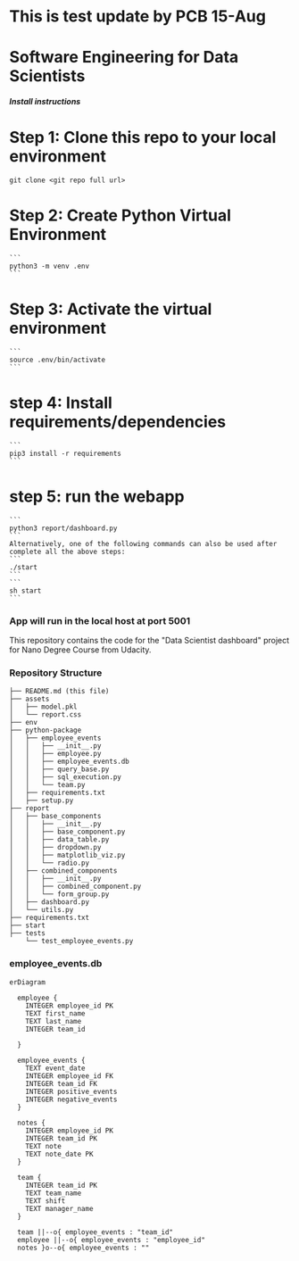 # This is test update by PCB 15-Aug
# Software Engineering for Data Scientists 

##### Install instructions

# Step 1: Clone this repo to your local environment 
```
git clone <git repo full url>
```
# Step 2: Create Python Virtual Environment
    ```
    python3 -m venv .env
    ```
# Step 3: Activate the virtual environment
    ```
    source .env/bin/activate
    ```
# step 4: Install requirements/dependencies
    ```
    pip3 install -r requirements 
    ```
# step 5: run the webapp 
    ```
    python3 report/dashboard.py
    ```
    Alternatively, one of the following commands can also be used after complete all the above steps:
    ```
    ./start
    ```
    ```
    sh start
    ```
### App will run in the local host at port 5001


This repository contains the code for the "Data Scientist dashboard" project for Nano Degree Course from Udacity.

### Repository Structure
```
├── README.md (this file)
├── assets
│   ├── model.pkl
│   └── report.css
├── env
├── python-package
│   ├── employee_events
│   │   ├── __init__.py
│   │   ├── employee.py
│   │   ├── employee_events.db
│   │   ├── query_base.py
│   │   ├── sql_execution.py
│   │   └── team.py
│   ├── requirements.txt
│   ├── setup.py
├── report
│   ├── base_components
│   │   ├── __init__.py
│   │   ├── base_component.py
│   │   ├── data_table.py
│   │   ├── dropdown.py
│   │   ├── matplotlib_viz.py
│   │   └── radio.py
│   ├── combined_components
│   │   ├── __init__.py
│   │   ├── combined_component.py
│   │   └── form_group.py
│   ├── dashboard.py
│   └── utils.py
├── requirements.txt
├── start
├── tests
    └── test_employee_events.py
```

### employee_events.db

```mermaid
erDiagram

  employee {
    INTEGER employee_id PK
    TEXT first_name
    TEXT last_name
    INTEGER team_id
    
  }

  employee_events {
    TEXT event_date
    INTEGER employee_id FK
    INTEGER team_id FK
    INTEGER positive_events
    INTEGER negative_events
  }

  notes {
    INTEGER employee_id PK
    INTEGER team_id PK
    TEXT note
    TEXT note_date PK
  }

  team {
    INTEGER team_id PK
    TEXT team_name
    TEXT shift
    TEXT manager_name
  }

  team ||--o{ employee_events : "team_id"
  employee ||--o{ employee_events : "employee_id"
  notes }o--o{ employee_events : ""
```
